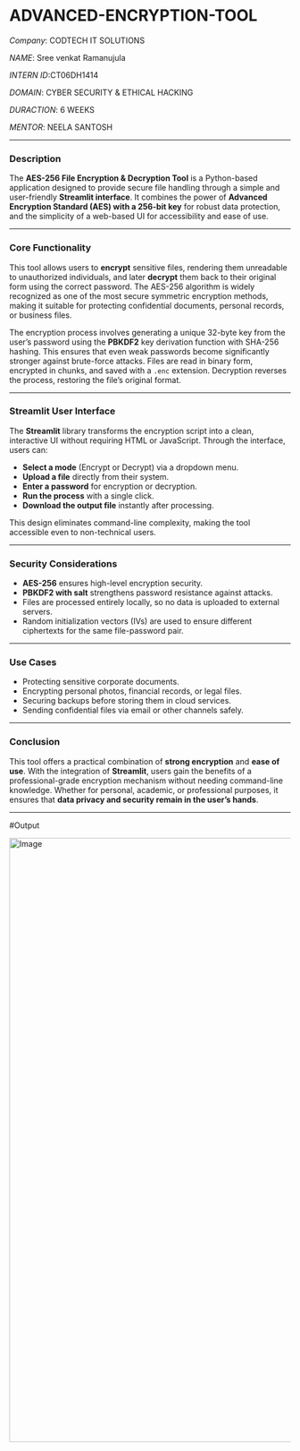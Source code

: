 # ADVANCED-ENCRYPTION-TOOL

*Company*: CODTECH IT SOLUTIONS

*NAME*: Sree venkat Ramanujula

*INTERN ID*:CT06DH1414

*DOMAIN*: CYBER SECURITY & ETHICAL HACKING

*DURACTION*: 6 WEEKS

*MENTOR*: NEELA SANTOSH

---

### **Description**

The **AES-256 File Encryption & Decryption Tool** is a Python-based application designed to provide secure file handling through a simple and user-friendly **Streamlit interface**. It combines the power of **Advanced Encryption Standard (AES) with a 256-bit key** for robust data protection, and the simplicity of a web-based UI for accessibility and ease of use.

---

### **Core Functionality**

This tool allows users to **encrypt** sensitive files, rendering them unreadable to unauthorized individuals, and later **decrypt** them back to their original form using the correct password. The AES-256 algorithm is widely recognized as one of the most secure symmetric encryption methods, making it suitable for protecting confidential documents, personal records, or business files.

The encryption process involves generating a unique 32-byte key from the user’s password using the **PBKDF2** key derivation function with SHA-256 hashing. This ensures that even weak passwords become significantly stronger against brute-force attacks. Files are read in binary form, encrypted in chunks, and saved with a `.enc` extension. Decryption reverses the process, restoring the file’s original format.

---

### **Streamlit User Interface**

The **Streamlit** library transforms the encryption script into a clean, interactive UI without requiring HTML or JavaScript. Through the interface, users can:

* **Select a mode** (Encrypt or Decrypt) via a dropdown menu.
* **Upload a file** directly from their system.
* **Enter a password** for encryption or decryption.
* **Run the process** with a single click.
* **Download the output file** instantly after processing.

This design eliminates command-line complexity, making the tool accessible even to non-technical users.

---

### **Security Considerations**

* **AES-256** ensures high-level encryption security.
* **PBKDF2 with salt** strengthens password resistance against attacks.
* Files are processed entirely locally, so no data is uploaded to external servers.
* Random initialization vectors (IVs) are used to ensure different ciphertexts for the same file-password pair.

---

### **Use Cases**

* Protecting sensitive corporate documents.
* Encrypting personal photos, financial records, or legal files.
* Securing backups before storing them in cloud services.
* Sending confidential files via email or other channels safely.

---

### **Conclusion**

This tool offers a practical combination of **strong encryption** and **ease of use**. With the integration of **Streamlit**, users gain the benefits of a professional-grade encryption mechanism without needing command-line knowledge. Whether for personal, academic, or professional purposes, it ensures that **data privacy and security remain in the user’s hands**.

---

#Output

<img width="1920" height="1080" alt="Image" src="https://github.com/user-attachments/assets/b777ca48-c809-4ca9-8925-903f03e3667c" />


